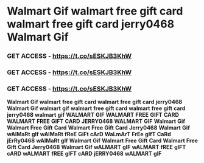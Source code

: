# <strong>Walmart</strong> <strong>Gif</strong> <strong>walmart</strong> <strong>free</strong> <strong>gift</strong> <strong>card</strong> <strong>walmart</strong> <strong>free</strong> <strong>gift</strong> <strong>card</strong> <strong>jerry0468</strong> <strong>Walmart</strong> <strong>Gif</strong>

### <strong>GET</strong> <strong>ACCESS</strong> <strong>-</strong> <strong>https://t.co/sESKJB3KhW</strong>

### <strong>GET</strong> <strong>ACCESS</strong> <strong>-</strong> <strong>https://t.co/sESKJB3KhW</strong>

### <strong>GET</strong> <strong>ACCESS</strong> <strong>-</strong> <strong>https://t.co/sESKJB3KhW</strong>

<strong>Walmart</strong> <strong>Gif</strong> <strong>walmart</strong> <strong>free</strong> <strong>gift</strong> <strong>card</strong> <strong>walmart</strong> <strong>free</strong> <strong>gift</strong> <strong>card</strong> <strong>jerry0468</strong> <strong>Walmart</strong> <strong>Gif</strong> <strong>walmart</strong> <strong>gif</strong> <strong>walmart</strong> <strong>free</strong> <strong>gift</strong> <strong>card</strong> <strong>walmart</strong> <strong>free</strong> <strong>gift</strong> <strong>card</strong> <strong>jerry0468</strong> <strong>walmart</strong> <strong>gif</strong> <strong>WALMART</strong> <strong>GIF</strong> <strong>WALMART</strong> <strong>FREE</strong> <strong>GIFT</strong> <strong>CARD</strong> <strong>WALMART</strong> <strong>FREE</strong> <strong>GIFT</strong> <strong>CARD</strong> <strong>JERRY0468</strong> <strong>WALMART</strong> <strong>GIF</strong> <strong>Walmart</strong> <strong>Gif</strong> <strong>Walmart</strong> <strong>Free</strong> <strong>Gift</strong> <strong>Card</strong> <strong>Walmart</strong> <strong>Free</strong> <strong>Gift</strong> <strong>Card</strong> <strong>Jerry0468</strong> <strong>Walmart</strong> <strong>Gif</strong> <strong>wAlMaRt</strong> <strong>gIf</strong> <strong>wAlMaRt</strong> <strong>fReE</strong> <strong>GiFt</strong> <strong>cArD</strong> <strong>WaLmArT</strong> <strong>FrEe</strong> <strong>gIfT</strong> <strong>CaRd</strong> <strong>jErRy0468</strong> <strong>wAlMaRt</strong> <strong>gIf</strong> <strong>Walmart</strong> <strong>Gif</strong> <strong>Walmart</strong> <strong>Free</strong> <strong>Gift</strong> <strong>Card</strong> <strong>Walmart</strong> <strong>Free</strong> <strong>Gift</strong> <strong>Card</strong> <strong>Jerry0468</strong> <strong>Walmart</strong> <strong>Gif</strong> <strong>wALMART</strong> <strong>gIF</strong> <strong>wALMART</strong> <strong>fREE</strong> <strong>gIFT</strong> <strong>cARD</strong> <strong>wALMART</strong> <strong>fREE</strong> <strong>gIFT</strong> <strong>cARD</strong> <strong>jERRY0468</strong> <strong>wALMART</strong> <strong>gIF</strong>